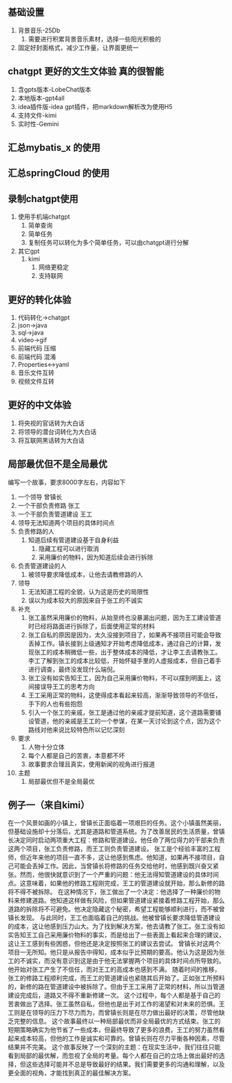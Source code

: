 ## 基础设置
1. 背景音乐-25Db
   1. 需要进行积累背景音乐素材，选择一些阳光积极的
2. 固定好封面格式，减少工作量，让界面更统一

## chatgpt 更好的文生文体验 真的很智能
 1. 含gpts版本-LobeChat版本
 2. 本地版本-gpt4all
 3. idea插件版-idea gpt插件，把markdown解析改为使用H5
 4. 支持文件-kimi
 5. 实时性-Gemini

## 汇总mybatis_x 的使用

## 汇总springCloud 的使用

## 录制chatgpt使用
1. 使用手机端chatgpt
   1. 简单查询
   2. 简单任务
   3. 复制任务可以转化为多个简单任务，可以由chatgpt进行分解
2. 其它gpt
   1. kimi
       1. 网络更稳定
       2. 支持联网

## 更好的转化体验
1. 代码转化->chatgpt
2. json->java
3. sql->java
4. video->gif
5. 前端代码 压缩
6. 前端代码 混淆
7. Properties<->yaml
8. 音乐文件互转
9. 视频文件互转

## 更好的中文体验
1. 将央视的官话转为大白话
2. 将领导的潜台词转化为大白话
3. 将互联网黑话转为大白话


## 局部最优但不是全局最优
编写一个故事，要求8000字左右，内容如下
1. 一个领导 曾镇长
2. 一个干部负责修路 张工
3. 一个干部负责管道建设 王工
4. 领导无法知道两个项目的具体时间点
5. 负责修路的人
   1. 知道后续有管道建设基于自身利益
      1. 隐藏工程可以进行取消
      2. 采用廉价的物料，因为知道后续会进行拆除
6. 负责管道建设的人
   1. 被领导要求降低成本，让他去请教修路的人
7. 领导
   1. 无法知道工程的全貌，认为这是历史的局限性
   2. 误以为成本较大的原因来自于张工的不诚实
8. 补充
   1. 张工虽然采用廉价的物料，从始至终也没暴漏出问题，因为王工建设管道时已经将路面进行拆除了，后面使用正常的材料
   2. 张工自私的原因是因为，太久没接到项目了，如果再不接项目可能会导致丢掉工作。镇长接到上级通知才开始考虑降低成本，通过自己的计算，发现张工的成本稍微低一些，出于整体成本的降低，才让李工去请教张工。李工了解到张工的成本比较低，开始怀疑手里的人虚报成本，但自己着手进行调查，最终没发现什么端倪。
   3. 张工没有如实告知王工，因为自己采用廉价物料，不可以摆到明面上，这间接误导王工的思考方向
   4. 王工采用正常的物料，这使得成本看起来较高，渐渐导致领导的不信任，手下的人也有些抱怨
   5. 引入一个张工的亲戚，张工是通过他的亲戚才提前知道，这个道路需要铺设管道，他的亲戚是王工的一个参谋，在某一天讨论到这个点，因为这个路线对他来说比较特色所以记忆深刻
9. 要求
   1. 人物十分立体
   2. 每个人都是自己的苦衷，本意都不坏
   3. 故事要求合理且真实，使用新闻的视角进行报道
10. 主题
    1. 局部最优但不是全局最优

## 例子一（来自kimi）
在一个风景如画的小镇上，曾镇长正面临着一项艰巨的任务。这个小镇虽然美丽，但基础设施却十分落后，尤其是道路和管道系统。为了改善居民的生活质量，曾镇长决定同时启动两项重大工程：修路和管道建设。他任命了两位得力的干部来负责这两个项目，张工负责修路，而王工则负责管道建设。
张工是个经验丰富的工程师，但近年来他的项目一直不多，这让他感到焦虑。他知道，如果再不接项目，自己可能会丢掉工作。因此，当曾镇长将修路的任务交给他时，他感到既兴奋又紧张。然而，他很快就意识到了一个严重的问题：他无法得知管道建设的具体时间点。这意味着，如果他的修路工程刚完成，王工的管道建设就开始，那么新修的路将不得不被拆除。
在这种情况下，张工做出了一个决定：他选择了一种廉价的物料来修建道路。他知道这样做有风险，但如果管道建设紧接着修路工程开始，那么道路的拆除将不可避免。他决定隐藏这个秘密，希望工程能够顺利进行，而不被曾镇长发现。
与此同时，王工也面临着自己的挑战。他被曾镇长要求降低管道建设的成本，这让他感到压力山大。为了找到解决方案，他去请教了张工。张工没有如实告知王工自己采用廉价物料的事实，而是给出了一些表面上看起来合理的建议，这让王工感到有些困惑，但他还是决定按照张工的建议去尝试。
曾镇长对这两个项目一无所知。他只是从报告中得知，成本似乎比预期的要高。他认为这是因为张工的不诚实，而没有意识到这是由于他无法掌握两个项目的具体时间点所导致的。他开始对张工产生了不信任，而对王工的高成本也感到不满。
随着时间的推移，张工的修路工程顺利完成，而王工的管道建设也紧随其后开始了。正如张工所预料的，新修的路在管道建设中被拆除了。但由于王工采用了正常的材料，所以当管道建设完成后，道路又不得不重新修建一次。
这个过程中，每个人都是基于自己的苦衷做出了选择。张工虽然自私，但他也是出于对工作的渴望和对未来的恐惧。王工则是在领导的压力下尽力而为，而曾镇长则是在尽力做出最好的决策，尽管他缺乏完整的信息。
这个故事最终以一种局部最优而非全局最优的方式结束。张工的短期策略确实为他节省了一些成本，但最终导致了更多的浪费。王工的努力虽然看起来成本较高，但他的工作是诚实和可靠的。曾镇长则在尽力平衡各种因素，尽管结果并不完美。
这个故事反映了一个深刻的主题：在现实生活中，我们往往只能看到局部的最优解，而忽视了全局的考量。每个人都在自己的立场上做出最好的选择，但这些选择可能并不总是导致最好的结果。我们需要更多的沟通和理解，以及更全面的视角，才能找到真正的最佳解决方案。

